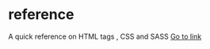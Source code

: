 # reference
A quick reference on HTML tags , CSS and SASS
[Go to link ](https://github.io/arpitvaghela/reference)
